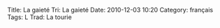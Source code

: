 Title: La gaieté
 Tri: La gaieté
 Date: 2010-12-03 10:20
 Category: français
 Tags: L
 Trad: La tourie
 